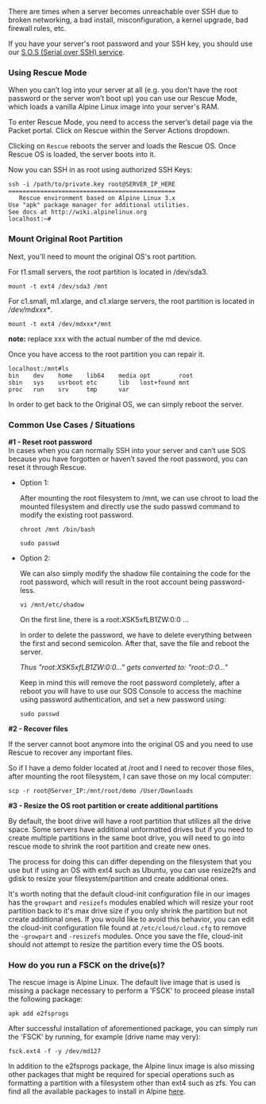 <!--<meta>
{
    "title":"Rescue Mode",
    "description":"How to access your server when it becomes unreachable and you cannot use our SOS (Serial Over SSH) service.",
    "tag":["rescue", "password", "reset"]
}
</meta>-->

There are times when a server becomes unreachable over SSH due to broken networking, a bad install, misconfiguration, a kernel upgrade, bad firewall rules, etc.

If you have your server's root password and your SSH key, you should use our [S.O.S (Serial over SSH) service](https://www.packet.com/developers/docs/servers/key-features/sos-serial-over-ssh).

### Using Rescue Mode

When you can’t log into your server at all (e.g. you don't have the root password or the server won’t boot up) you can use our Rescue Mode, which loads a vanilla Alpine Linux image into your server's RAM.

To enter Rescue Mode, you need to access the server’s detail page via the Packet portal.   Click on Rescue within the Server Actions dropdown.

Clicking on `Rescue` reboots the server and loads the Rescue OS. Once Rescue OS is loaded, the server boots into it.

Now you can SSH in as root using authorized SSH Keys:

```
ssh -i /path/to/private.key root@SERVER_IP_HERE
===============================================
   Rescue environment based on Alpine Linux 3.x
Use "apk" package manager for additional utilities.
See docs at http://wiki.alpinelinux.org
localhost:~#
```

### Mount Original Root Partition

Next, you'll need to mount the original OS's root partition.

For t1.small servers, the root partition is located in /dev/sda3.

`mount -t ext4 /dev/sda3 /mnt`

For c1.small, m1.xlarge, and c1.xlarge servers, the root partition is located in _/dev/mdxxx*_.

`mount -t ext4 /dev/mdxxx*/mnt`

**note:** replace xxx with the actual number of the md device.

Once you have access to the root partition you can repair it.

```
localhost:/mnt#ls
bin    dev    home    lib64    media opt        root
sbin   sys    usrboot etc      lib   lost+found mnt
proc   run    srv     tmp      var
```

In order to get back to the Original OS, we can simply reboot the server.

### Common Use Cases / Situations

**#1 - Reset root password**  
In cases when you can normally SSH into your server and can’t use SOS because you have forgotten or haven’t saved the root password, you can reset it through Rescue.

* Option 1:

  After mounting the root filesystem to /mnt, we can use chroot to load the mounted filesystem and directly use the sudo passwd command to modify the existing root password.

  ```
  chroot /mnt /bin/bash

  sudo passwd
  ```

* Option 2:

  We can also simply modify the shadow file containing the code for the root password, which will result in the root account being password-less.

  `vi /mnt/etc/shadow`

  On the first line, there is a root:$X$SK5xfLB1ZW:0:0 …

  In order to delete the password, we have to delete everything between the first and second semicolon. After that, save the file and reboot the server.

  _Thus "root:$X$SK5xfLB1ZW:0:0..."  gets converted to: "root::0:0..."_

  Keep in mind this will remove the root password completely, after a reboot you will have to use our SOS Console to access the machine using password authentication, and set a new password using:

  `sudo passwd`

**#2 - Recover files**

If the server cannot boot anymore into the original OS and you need to use Rescue to recover any important files.

So if I have a demo folder located at /root and I need to recover those files, after mounting the root filesystem, I can save those on my local computer:

`scp -r root@Server_IP:/mnt/root/demo /User/Downloads`

**#3 - Resize the OS root partition or create additional partitions**

By default, the boot drive will have a root partition that utilizes all the drive space. Some servers have additional unformatted drives but if you need to create multiple partitions in the same boot drive, you will need to go into rescue mode to shrink the root partition and create new ones.

The process for doing this can differ depending on the filesystem that you use but if using an OS with ext4 such as Ubuntu, you can use resize2fs and gdisk to resize your filesystem/partition and create additional ones.

It's worth noting that the default cloud-init configuration file in our images has the `growpart` and `resizefs` modules enabled which will resize your root partition back to it's max drive size if you only shrink the partition but not create additional ones. If you would like to avoid this behavior, you can edit the cloud-init configuration file found at `/etc/cloud/cloud.cfg` to remove the `-growpart` and `-resizefs` modules. Once you save the file, cloud-init should not attempt to resize the partition every time the OS boots.


### How do you run a FSCK on the drive(s)?
The rescue image is Alpine Linux. The default live image that is used is missing a package necessary to perform a 'FSCK'  to proceed please install the following package:

`apk add e2fsprogs`

After successful installation of aforementioned package, you can simply run the 'FSCK' by running, for example (drive name may very):

`fsck.ext4 -f -y /dev/md127`

In addition to the e2fsprogs package, the Alpine linux image is also missing other packages that might be required for special operations such as formatting a partition with a filesystem other than ext4 such as zfs. You can find all the available packages to install in Alpine [here](https://pkgs.alpinelinux.org/packages).
